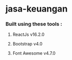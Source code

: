 # jasa-keuangan

### Built using these tools :

1. ReactJs v16.2.0

2. Bootstrap v4.0

3. Font Awesome v4.7.0